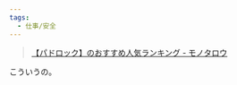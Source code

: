 ```yaml
---
tags:
  - 仕事/安全
---
```

>[【パドロック】のおすすめ人気ランキング - モノタロウ](https://www.monotaro.com/k/store/%E3%83%91%E3%83%89%E3%83%AD%E3%83%83%E3%82%AF/)

こういうの。